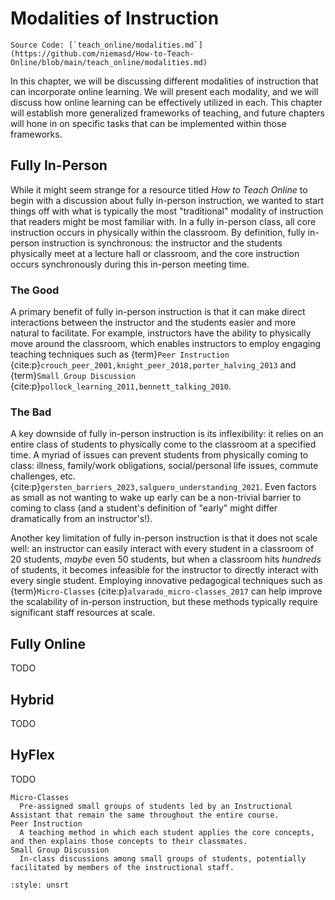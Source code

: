 # Modalities of Instruction

```{note}
Source Code: [`teach_online/modalities.md`](https://github.com/niemasd/How-to-Teach-Online/blob/main/teach_online/modalities.md)
```

In this chapter,
we will be discussing different modalities of instruction that can incorporate online learning.
We will present each modality,
and we will discuss how online learning can be effectively utilized in each.
This chapter will establish more generalized frameworks of teaching,
and future chapters will hone in on specific tasks that can be implemented within those frameworks.

## Fully In-Person

While it might seem strange for a resource titled *How to Teach Online* to begin with a discussion about fully in-person instruction,
we wanted to start things off with what is typically the most "traditional" modality of instruction that readers might be most familiar with.
In a fully in-person class,
all core instruction occurs in physically within the classroom.
By definition, fully in-person instruction is synchronous:
the instructor and the students physically meet at a lecture hall or classroom,
and the core instruction occurs synchronously during this in-person meeting time.

### The Good

A primary benefit of fully in-person instruction is that it can make
direct interactions between the instructor and the students easier and more natural to facilitate.
For example, instructors have the ability to physically move around the classroom,
which enables instructors to employ engaging teaching techniques such as
{term}`Peer Instruction` {cite:p}`crouch_peer_2001,knight_peer_2018,porter_halving_2013`
and {term}`Small Group Discussion` {cite:p}`pollock_learning_2011,bennett_talking_2010`.

### The Bad

A key downside of fully in-person instruction is its inflexibility:
it relies on an entire class of students to physically come to the classroom at a specified time.
A myriad of issues can prevent students from physically coming to class:
illness, family/work obligations, social/personal life issues, commute challenges, etc.
{cite:p}`gersten_barriers_2023,salguero_understanding_2021`.
Even factors as small as not wanting to wake up early can be a non-trivial barrier to coming to class
(and a student's definition of "early" might differ dramatically from an instructor's!).

Another key limitation of fully in-person instruction is that it does not scale well:
an instructor can easily interact with every student in a classroom of 20 students,
*maybe* even 50 students,
but when a classroom hits *hundreds* of students,
it becomes infeasible for the instructor to directly interact with every single student.
Employing innovative pedagogical techniques such as
{term}`Micro-Classes` {cite:p}`alvarado_micro-classes_2017`
can help improve the scalability of in-person instruction,
but these methods typically require significant staff resources at scale.

## Fully Online

TODO

## Hybrid

TODO

## HyFlex

TODO

```{glossary}
Micro-Classes
  Pre-assigned small groups of students led by an Instructional Assistant that remain the same throughout the entire course.
Peer Instruction
  A teaching method in which each student applies the core concepts, and then explains those concepts to their classmates.
Small Group Discussion
  In-class discussions among small groups of students, potentially facilitated by members of the instructional staff.
```

```{bibliography}
:style: unsrt
```
